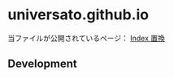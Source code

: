# universato.github.io
当ファイルが公開されているページ：
<a href="https://universato.github.io/"> Index </a>
<a href="https://universato.github.io/replaces.html"> 置換 </a>

## Development
